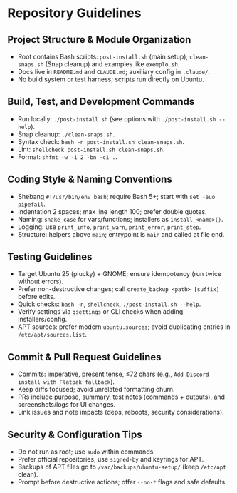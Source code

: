 # Repository Guidelines

## Project Structure & Module Organization
- Root contains Bash scripts: `post-install.sh` (main setup), `clean-snaps.sh` (Snap cleanup) and examples like `exemplo.sh`.
- Docs live in `README.md` and `CLAUDE.md`; auxiliary config in `.claude/`.
- No build system or test harness; scripts run directly on Ubuntu.

## Build, Test, and Development Commands
- Run locally: `./post-install.sh` (see options with `./post-install.sh --help`).
- Snap cleanup: `./clean-snaps.sh`.
- Syntax check: `bash -n post-install.sh clean-snaps.sh`.
- Lint: `shellcheck post-install.sh clean-snaps.sh`.
- Format: `shfmt -w -i 2 -bn -ci .`.

## Coding Style & Naming Conventions
- Shebang `#!/usr/bin/env bash`; require Bash 5+; start with `set -euo pipefail`.
- Indentation 2 spaces; max line length 100; prefer double quotes.
- Naming: `snake_case` for vars/functions; installers as `install_<name>()`.
- Logging: use `print_info`, `print_warn`, `print_error`, `print_step`.
- Structure: helpers above `main`; entrypoint is `main` and called at file end.

## Testing Guidelines
- Target Ubuntu 25 (plucky) + GNOME; ensure idempotency (run twice without errors).
- Prefer non-destructive changes; call `create_backup <path> [suffix]` before edits.
- Quick checks: `bash -n`, `shellcheck`, `./post-install.sh --help`.
- Verify settings via `gsettings` or CLI checks when adding installers/config.
- APT sources: prefer modern `ubuntu.sources`; avoid duplicating entries in `/etc/apt/sources.list`.

## Commit & Pull Request Guidelines
- Commits: imperative, present tense, ≤72 chars (e.g., `Add Discord install with Flatpak fallback`).
- Keep diffs focused; avoid unrelated formatting churn.
- PRs include purpose, summary, test notes (commands + outputs), and screenshots/logs for UI changes.
- Link issues and note impacts (deps, reboots, security considerations).

## Security & Configuration Tips
- Do not run as root; use `sudo` within commands.
- Prefer official repositories; use `signed-by` and keyrings for APT.
- Backups of APT files go to `/var/backups/ubuntu-setup/` (keep `/etc/apt` clean).
- Prompt before destructive actions; offer `--no-*` flags and safe defaults.
